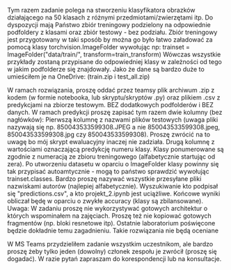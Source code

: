 Tym razem zadanie polega na stworzeniu klasyfikatora obrazków działającego na 50 klasach z różnymi przedmiotami/zwierzętami itp. Do dyspozycji mają Państwo zbiór treningowy podzielony na odpowiednie podfoldery z klasami oraz zbiór testowy - bez podziału. Zbiór treningowy jest przygotowany w taki sposób by można go było łatwo załadować za pomocą klasy torchvision.ImageFolder wywołując np:
trainset = ImageFolder("data/train/", transform=train_transform)
Wówczas wszystkie przykłady zostaną przypisane do odpowiedniej klasy w zależności od tego w jakim podfolderze się znajdowały.
Jako że dane są bardzo duże to umieściłem je na OneDrive:
(train.zip i test_all.zip)

W ramach rozwiązania, proszę oddać przez teamsy plik archiwum .zip z kodem (w formie notebooka, lub skryptu/skryptów .py) oraz plikiem .csv z predykcjami na zbiorze testowym. BEZ dodatkowych podfolderów i BEZ danych. W ramach predykcji proszę zapisać tym razem dwie kolumny (bez nagłówków):
Pierwszą kolumnę z nazwami plików testowych (uwaga pliki nazywają się np. 850043533599308.JPEG a nie 850043533599308.jpeg, 850043533599308.jpg czy 850043533599308). Proszę zwrócić na to uwagę bo mój skrypt ewaluacyjny inaczej nie zadziała.
Drugą kolumnę z wartościami oznaczającą predykcję numeru klasy. Klasy ponumerowane są zgodnie z numeracją ze zbioru treningowego (alfabetycznie startując od zera). Po utworzeniu datasetu w oparciu o ImageFolder klasy powinny się tak przypisać autoamtycznie - mogą to państwo sprawdzić wywołując trainset.classes.
Bardzo proszę nazywać wszystkie przesyłane pliki nazwiskami autorów (najlepiej alfabetycznie). Wyszukiwanie kto podpisał się "predictions.csv", a kto projekt_2.ipynb jest uciążliwe.
Końcowe wyniki obliczał będę w oparciu o zwykłe accuracy (klasy są zbilansowane).
Uwaga: W zadaniu proszę nie wykorzystywać gotowych architektur o których wspominałem na zajęciach. Proszę też nie kopiować gotowych fragmentów (np. bloki resnetowe itp). Ostatnie laboratorium poświęcone będzie dokładnie temu zagadnieniu. Takie rozwiązania nie będą oceniane

W MS Teams przydzieliłem zadanie wszystkim uczestnikom, ale bardzo proszę żeby tylko jeden (dowolny) członek zespołu je zwrócił (proszę się dogadać).
W razie pytań zapraszam do korespondencji lub na konsultacje.